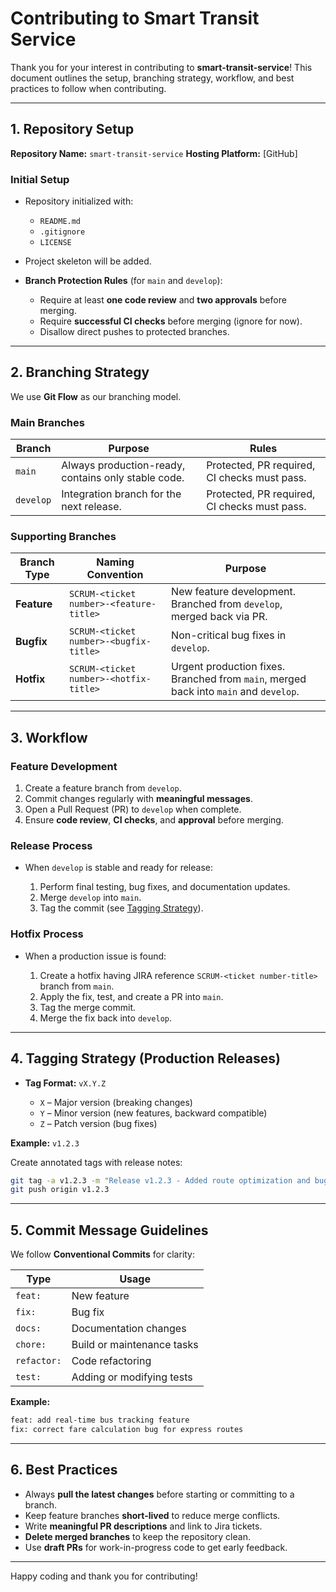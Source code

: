 # Contributing to Smart Transit Service

Thank you for your interest in contributing to **smart-transit-service**! This document outlines the setup, branching strategy, workflow, and best practices to follow when contributing.

---

## 1. Repository Setup

**Repository Name:** `smart-transit-service`
**Hosting Platform:** \[GitHub]

### Initial Setup

- Repository initialized with:

  - `README.md`
  - `.gitignore`
  - `LICENSE`

- Project skeleton will be added.
- **Branch Protection Rules** (for `main` and `develop`):

  - Require at least **one code review** and **two approvals** before merging.
  - Require **successful CI checks** before merging (ignore for now).
  - Disallow direct pushes to protected branches.

---

## 2. Branching Strategy

We use **Git Flow** as our branching model.

### Main Branches

| Branch    | Purpose                                             | Rules                                        |
| --------- | --------------------------------------------------- | -------------------------------------------- |
| `main`    | Always production-ready, contains only stable code. | Protected, PR required, CI checks must pass. |
| `develop` | Integration branch for the next release.            | Protected, PR required, CI checks must pass. |

### Supporting Branches

| Branch Type | Naming Convention                       | Purpose                                                                               |
| ----------- | --------------------------------------- | ------------------------------------------------------------------------------------- |
| **Feature** | `SCRUM-<ticket number>-<feature-title>` | New feature development. Branched from `develop`, merged back via PR.                 |
| **Bugfix**  | `SCRUM-<ticket number>-<bugfix-title>`  | Non-critical bug fixes in `develop`.                                                  |
| **Hotfix**  | `SCRUM-<ticket number>-<hotfix-title>`  | Urgent production fixes. Branched from `main`, merged back into `main` and `develop`. |

---

## 3. Workflow

### Feature Development

1. Create a feature branch from `develop`.
2. Commit changes regularly with **meaningful messages**.
3. Open a Pull Request (PR) to `develop` when complete.
4. Ensure **code review**, **CI checks**, and **approval** before merging.

### Release Process

- When `develop` is stable and ready for release:

  1. Perform final testing, bug fixes, and documentation updates.
  2. Merge `develop` into `main`.
  3. Tag the commit (see [Tagging Strategy](#4-tagging-strategy-production-releases)).

### Hotfix Process

- When a production issue is found:

  1. Create a hotfix having JIRA reference `SCRUM-<ticket number-title>` branch from `main`.
  2. Apply the fix, test, and create a PR into `main`.
  3. Tag the merge commit.
  4. Merge the fix back into `develop`.

---

## 4. Tagging Strategy (Production Releases)

- **Tag Format:** `vX.Y.Z`

  - `X` – Major version (breaking changes)
  - `Y` – Minor version (new features, backward compatible)
  - `Z` – Patch version (bug fixes)

**Example:** `v1.2.3`

Create annotated tags with release notes:

```bash
git tag -a v1.2.3 -m "Release v1.2.3 - Added route optimization and bug fixes"
git push origin v1.2.3
```

---

## 5. Commit Message Guidelines

We follow **Conventional Commits** for clarity:

| Type        | Usage                      |
| ----------- | -------------------------- |
| `feat:`     | New feature                |
| `fix:`      | Bug fix                    |
| `docs:`     | Documentation changes      |
| `chore:`    | Build or maintenance tasks |
| `refactor:` | Code refactoring           |
| `test:`     | Adding or modifying tests  |

**Example:**

```bash
feat: add real-time bus tracking feature
fix: correct fare calculation bug for express routes
```

---

## 6. Best Practices

- Always **pull the latest changes** before starting or committing to a branch.
- Keep feature branches **short-lived** to reduce merge conflicts.
- Write **meaningful PR descriptions** and link to Jira tickets.
- **Delete merged branches** to keep the repository clean.
- Use **draft PRs** for work-in-progress code to get early feedback.

---

Happy coding and thank you for contributing!
